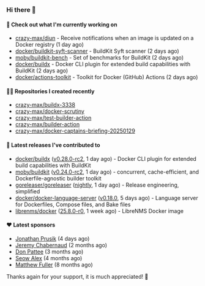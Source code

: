 ### Hi there 👋

#### 👷 Check out what I'm currently working on

- [crazy-max/diun](https://github.com/crazy-max/diun) - Receive notifications when an image is updated on a Docker registry (1 day ago)
- [docker/buildkit-syft-scanner](https://github.com/docker/buildkit-syft-scanner) - BuildKit Syft scanner (2 days ago)
- [moby/buildkit-bench](https://github.com/moby/buildkit-bench) - Set of benchmarks for BuildKit (2 days ago)
- [docker/buildx](https://github.com/docker/buildx) - Docker CLI plugin for extended build capabilities with BuildKit (2 days ago)
- [docker/actions-toolkit](https://github.com/docker/actions-toolkit) - Toolkit for Docker (GitHub) Actions (2 days ago)

#### 👨‍💻 Repositories I created recently

- [crazy-max/buildx-3338](https://github.com/crazy-max/buildx-3338)
- [crazy-max/docker-scrutiny](https://github.com/crazy-max/docker-scrutiny)
- [crazy-max/test-builder-action](https://github.com/crazy-max/test-builder-action)
- [crazy-max/builder-action](https://github.com/crazy-max/builder-action)
- [crazy-max/docker-captains-briefing-20250129](https://github.com/crazy-max/docker-captains-briefing-20250129)

#### 🚀 Latest releases I've contributed to

- [docker/buildx](https://github.com/docker/buildx) ([v0.28.0-rc2](https://github.com/docker/buildx/releases/tag/v0.28.0-rc2), 1 day ago) - Docker CLI plugin for extended build capabilities with BuildKit
- [moby/buildkit](https://github.com/moby/buildkit) ([v0.24.0-rc2](https://github.com/moby/buildkit/releases/tag/v0.24.0-rc2), 1 day ago) - concurrent, cache-efficient, and Dockerfile-agnostic builder toolkit
- [goreleaser/goreleaser](https://github.com/goreleaser/goreleaser) ([nightly](https://github.com/goreleaser/goreleaser/releases/tag/nightly), 1 day ago) - Release engineering, simplified
- [docker/docker-language-server](https://github.com/docker/docker-language-server) ([v0.18.0](https://github.com/docker/docker-language-server/releases/tag/v0.18.0), 5 days ago) - Language server for Dockerfiles, Compose files, and Bake files
- [librenms/docker](https://github.com/librenms/docker) ([25.8.0-r0](https://github.com/librenms/docker/releases/tag/25.8.0-r0), 1 week ago) - LibreNMS Docker image

#### ❤️ Latest sponsors
- [Jonathan Prusik](https://github.com/jprusik) (4 days ago)
- [Jeremy Chabernaud](https://github.com/djerfy) (2 months ago)
- [Don Pattee](https://github.com/DPattee) (3 months ago)
- [Seow Alex](https://github.com/seowalex) (4 months ago)
- [Matthew Fuller](https://github.com/mathematics333) (8 months ago)

Thanks again for your support, it is much appreciated! 🙏
